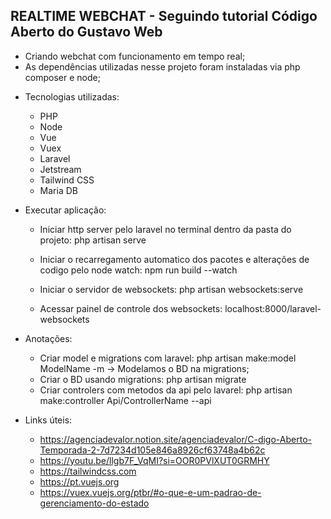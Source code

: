 ## REALTIME WEBCHAT - Seguindo tutorial Código Aberto do Gustavo Web

- Criando webchat com funcionamento em tempo real;
- As dependências utilizadas nesse projeto foram instaladas via php composer e node;

* Tecnologias utilizadas:
    - PHP
    - Node
    - Vue
    - Vuex
    - Laravel
    - Jetstream
    - Tailwind CSS
    - Maria DB

* Executar aplicação:
    - Iniciar http server pelo laravel no terminal dentro da pasta do projeto: php artisan serve
    - Iniciar o recarregamento automatico dos pacotes e alterações de codigo pelo node watch: npm run build --watch
    - Iniciar o servidor de websockets: php artisan websockets:serve

    - Acessar painel de controle dos websockets: localhost:8000/laravel-websockets

* Anotações:
    - Criar model e migrations com laravel: php artisan make:model ModelName -m
        -> Modelamos o BD na migrations;
    - Criar o BD usando migrations: php artisan migrate
    - Criar controlers com metodos da api pelo lavarel: php artisan make:controller Api/ControllerName --api 

* Links úteis:
    - https://agenciadevalor.notion.site/agenciadevalor/C-digo-Aberto-Temporada-2-7d7234d105e846a8926cf63748a4b62c
    - https://youtu.be/llgb7F_VqMI?si=OOR0PVlXUT0GRMHY
    - https://tailwindcss.com
    - https://pt.vuejs.org
    - https://vuex.vuejs.org/ptbr/#o-que-e-um-padrao-de-gerenciamento-do-estado

